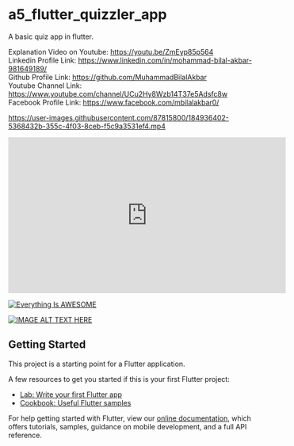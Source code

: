 # a5_flutter_quizzler_app

A basic quiz app in flutter.

Explanation Video on Youtube: https://youtu.be/ZmEyp85p564         
Linkedin Profile Link: https://www.linkedin.com/in/mohammad-bilal-akbar-981649189/          
Github Profile Link: https://github.com/MuhammadBilalAkbar                                         
Youtube Channel Link: https://www.youtube.com/channel/UCu2Hy8Wzb14T37e5Adsfc8w                      
Facebook Profile Link: https://www.facebook.com/mbilalakbar0/



https://user-images.githubusercontent.com/87815800/184936402-5368432b-355c-4f03-8ceb-f5c9a3531ef4.mp4




<iframe width="560" height="315" src="https://www.youtube.com/embed/ZmEyp85p564" title="YouTube video player" frameborder="0" allow="accelerometer; autoplay; clipboard-write; encrypted-media; gyroscope; picture-in-picture" allowfullscreen></iframe>

[![Everything Is AWESOME](https://www.youtube.com/embed/ZmEyp85p564)](https://www.youtube.com/watch?v=ZmEyp85p564 "Everything Is AWESOME")

[![IMAGE ALT TEXT HERE](https://img.youtube.com/vi/ZmEyp85p564/0.jpg)](https://www.youtube.com/watch?v=ZmEyp85p564)


## Getting Started

This project is a starting point for a Flutter application.

A few resources to get you started if this is your first Flutter project:

- [Lab: Write your first Flutter app](https://flutter.dev/docs/get-started/codelab)
- [Cookbook: Useful Flutter samples](https://flutter.dev/docs/cookbook)

For help getting started with Flutter, view our
[online documentation](https://flutter.dev/docs), which offers tutorials,
samples, guidance on mobile development, and a full API reference.
